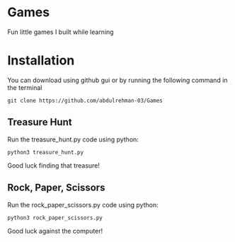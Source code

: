 # Games
Fun little games I built while learning


# Installation

You can download using github gui or by running the following command in the terminal

`git clone https://github.com/abdulrehman-03/Games`


## Treasure Hunt

Run the treasure_hunt.py code using python:

`python3 treasure_hunt.py`

Good luck finding that treasure!


## Rock, Paper, Scissors

Run the rock_paper_scissors.py code using python:

`python3 rock_paper_scissors.py`

Good luck against the computer!
